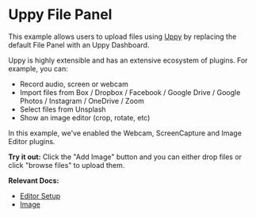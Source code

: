 # Uppy File Panel

This example allows users to upload files using [Uppy](https://uppy.io/) by replacing the default File Panel with an Uppy Dashboard.

Uppy is highly extensible and has an extensive ecosystem of plugins. For example, you can:

- Record audio, screen or webcam
- Import files from Box / Dropbox / Facebook / Google Drive / Google Photos / Instagram / OneDrive / Zoom
- Select files from Unsplash
- Show an image editor (crop, rotate, etc)

In this example, we've enabled the Webcam, ScreenCapture and Image Editor plugins.

**Try it out:** Click the "Add Image" button and you can either drop files or click "browse files" to upload them.

**Relevant Docs:**

- [Editor Setup](/docs/getting-started/editor-setup)
- [Image](/docs/foundations/schemas)
